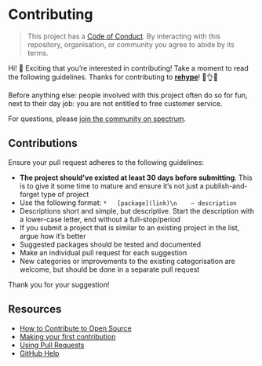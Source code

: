 # Contributing

> This project has a [Code of Conduct][coc].
> By interacting with this repository, organisation, or community you agree to
> abide by its terms.

Hi!  👋
Exciting that you’re interested in contributing!
Take a moment to read the following guidelines.
Thanks for contributing to **[rehype][]**!  👏👌✨

Before anything else: people involved with this project often do so for fun,
next to their day job: you are not entitled to free customer service.

For questions, please [join the community on spectrum][chat].

## Contributions

Ensure your pull request adheres to the following guidelines:

*   **The project should’ve existed at least 30 days before submitting**.
    This is to give it some time to mature and ensure it’s not just a
    publish-and-forget type of project
*   Use the following format: `*   [package](link)\n    — description`
*   Descriptions short and simple, but descriptive.
    Start the description with a lower-case letter, end without a
    full-stop/period
*   If you submit a project that is similar to an existing project in the list,
    argue how it’s better
*   Suggested packages should be tested and documented
*   Make an individual pull request for each suggestion
*   New categories or improvements to the existing categorisation are welcome,
    but should be done in a separate pull request

Thank you for your suggestion!

## Resources

*   [How to Contribute to Open Source](https://opensource.guide/how-to-contribute/)
*   [Making your first contribution](https://medium.com/@vadimdemedes/making-your-first-contribution-de6576ddb190)
*   [Using Pull Requests](https://help.github.com/articles/about-pull-requests/)
*   [GitHub Help](https://help.github.com)

[coc]: code-of-conduct.md

[chat]: https://spectrum.chat/unified/rehype

[rehype]: https://github.com/rehypejs/rehype
